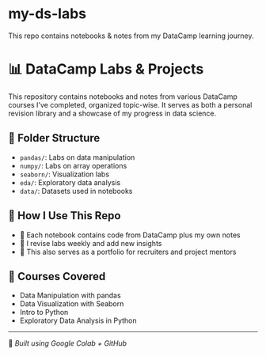 # my-ds-labs
This repo contains notebooks &amp; notes from my DataCamp learning journey.

# 📊 DataCamp Labs & Projects

This repository contains notebooks and notes from various DataCamp courses I've completed, organized topic-wise. It serves as both a personal revision library and a showcase of my progress in data science.

## 📂 Folder Structure

- `pandas/`: Labs on data manipulation
- `numpy/`: Labs on array operations
- `seaborn/`: Visualization labs
- `eda/`: Exploratory data analysis
- `data/`: Datasets used in notebooks

## 🧠 How I Use This Repo

- 📝 Each notebook contains code from DataCamp plus my own notes
- 🔁 I revise labs weekly and add new insights
- 💼 This also serves as a portfolio for recruiters and project mentors

## 🚀 Courses Covered

- Data Manipulation with pandas
- Data Visualization with Seaborn
- Intro to Python
- Exploratory Data Analysis in Python

---

📌 _Built using Google Colab + GitHub_
